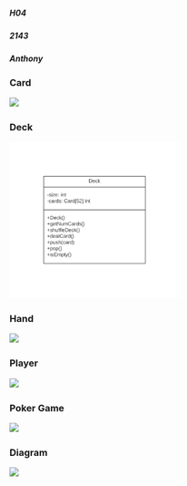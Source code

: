##### H04
##### 2143
##### Anthony
                                
        
        
        

### Card

<img src="https://cs.msutexas.edu/~griffin/zcloud/zcloud-files/draw.io.person" width="200">

### Deck

<img src="https://github.com/chrisganthony/2143-OOP-Anthony/blob/master/Assignments/H04/Untitled%20Diagram.png" width="300">

### Hand

<img src="https://cs.msutexas.edu/~griffin/zcloud/zcloud-files/draw.io.student" width="200">

### Player

<img src="https://cs.msutexas.edu/~griffin/zcloud/zcloud-files/draw.io.professor" width="200">

### Poker Game

<img src="https://cs.msutexas.edu/~griffin/zcloud/zcloud-files/draw.io.professor" width="200">

### Diagram

<img src="https://www.lucidchart.com/documents/view/64295aae-191e-41eb-8c52-ce9eaf73cb08" width = "200">
